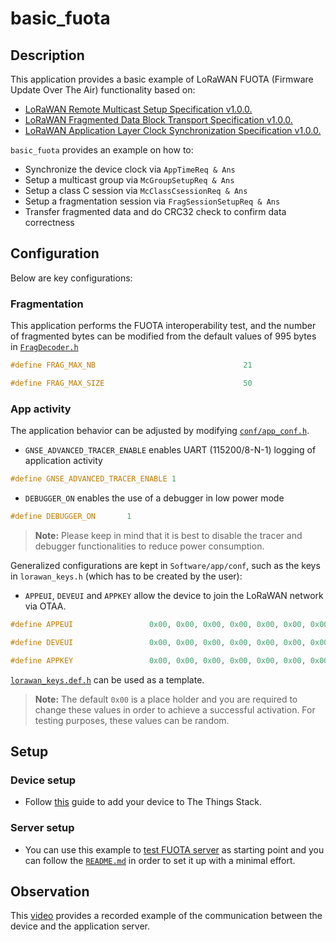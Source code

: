 # basic_fuota

## Description

This application provides a basic example of LoRaWAN FUOTA (Firmware Update Over The Air) functionality based on:

- [LoRaWAN Remote Multicast Setup Specification v1.0.0.](https://lora-alliance.org/resource_hub/lorawan-remote-multicast-setup-specification-v1-0-0/)
- [LoRaWAN Fragmented Data Block Transport Specification v1.0.0.](https://lora-alliance.org/resource_hub/lorawan-fragmented-data-block-transport-specification-v1-0-0/)
- [LoRaWAN Application Layer Clock Synchronization Specification v1.0.0.](https://lora-alliance.org/resource_hub/lorawan-application-layer-clock-synchronization-specification-v1-0-0/)

`basic_fuota` provides an example on how to:

- Synchronize the device clock via `AppTimeReq & Ans`
- Setup a multicast group via `McGroupSetupReq & Ans`
- Setup a class C session via `McClassCsessionReq & Ans`
- Setup a fragmentation session via `FragSessionSetupReq & Ans`
- Transfer fragmented data and do CRC32 check to confirm data correctness

## Configuration

Below are key configurations:

### Fragmentation

This application performs the FUOTA interoperability test, and the number of fragmented bytes can be modified from the default values of 995 bytes in [`FragDecoder.h`](./../../lib/STM32WLxx_LoRaWAN/LoRaWAN/LmHandler/Packages/FragDecoder.h)

```c
#define FRAG_MAX_NB                                 21

#define FRAG_MAX_SIZE                               50
```

### App activity

The application behavior can be adjusted by modifying [`conf/app_conf.h`](./conf/app_conf.h).

- `GNSE_ADVANCED_TRACER_ENABLE` enables UART (115200/8-N-1) logging of application activity

```c
#define GNSE_ADVANCED_TRACER_ENABLE 1
```

- `DEBUGGER_ON` enables the use of a debugger in low power mode

```c
#define DEBUGGER_ON       1
```

> **Note:** Please keep in mind that it is best to disable the tracer and debugger functionalities to reduce power consumption.

Generalized configurations are kept in `Software/app/conf`, such as the keys in `lorawan_keys.h` (which has to be created by the user):

- `APPEUI`, `DEVEUI` and `APPKEY` allow the device to join the LoRaWAN network via OTAA.

```c
#define APPEUI                 0x00, 0x00, 0x00, 0x00, 0x00, 0x00, 0x00, 0x00

#define DEVEUI                 0x00, 0x00, 0x00, 0x00, 0x00, 0x00, 0x00, 0x00

#define APPKEY                 0x00, 0x00, 0x00, 0x00, 0x00, 0x00, 0x00, 0x00, 0x00, 0x00, 0x00, 0x00, 0x00, 0x00, 0x00, 0x00
```

[`lorawan_keys.def.h`](../conf/lorawan_keys.def.h) can be used as a template.

> **Note:** The default `0x00` is a place holder and you are required to change these values in order to achieve a successful activation. For testing purposes, these values can be random.

## Setup

### Device setup

- Follow [this](https://www.thethingsindustries.com/docs/devices/adding-devices/) guide to add your device to The Things Stack.

### Server setup

- You can use this example to [test FUOTA server](https://github.com/elsalahy/test-fuota-server) as starting point and you can follow the [`README.md`](https://github.com/elsalahy/test-fuota-server/blob/master/README.md) in order to set it up with a minimal effort.

## Observation

This [video](https://drive.google.com/file/d/1RnhQjbfYMriDybziEVhzww6uxYF-QaNV/view?usp=sharing) provides a recorded example of the communication between the device and the application server.
